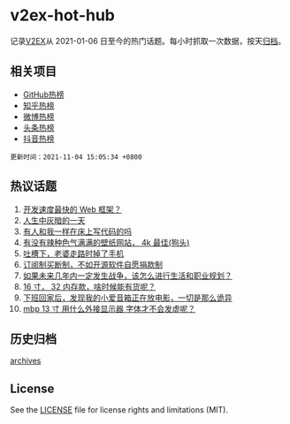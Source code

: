 # v2ex-hot-hub

 记录[V2EX](https://www.v2ex.com/)从 2021-01-06 日至今的热门话题。每小时抓取一次数据，按天[归档](archives)。
 
 ## 相关项目

- [GitHub热榜](https://github.com/snaildev/github-hot-hub)
- [知乎热榜](https://github.com/snaildev/zhihu-hot-hub)
- [微博热榜](https://github.com/snaildev/weibo-hot-hub)
- [头条热榜](https://github.com/snaildev/toutiao-hot-hub)
- [抖音热榜](https://github.com/snaildev/douyin-hot-hub)


 `更新时间：2021-11-04 15:05:34 +0800`

## 热议话题

1. [开发速度最快的 Web 框架？](https://www.v2ex.com/t/812812)
1. [人生中灰暗的一天](https://www.v2ex.com/t/812784)
1. [有人和我一样在床上写代码的吗](https://www.v2ex.com/t/812872)
1. [有没有辣种色气满满的壁纸网站， 4k 最佳(狗头)](https://www.v2ex.com/t/812914)
1. [吐槽下，老婆走路时掉了手机](https://www.v2ex.com/t/812853)
1. [订阅制买断制，不如开源软件自愿捐款制](https://www.v2ex.com/t/812823)
1. [如果未来几年内一定发生战争，该怎么进行生活和职业规划？](https://www.v2ex.com/t/812782)
1. [16 寸， 32 内存款，啥时候能有货呢？](https://www.v2ex.com/t/812920)
1. [下班回家后，发现我的小爱音箱正在放电影，一切是那么诡异](https://www.v2ex.com/t/812859)
1. [mbp 13 寸 用什么外接显示器 字体才不会发虚呢？](https://www.v2ex.com/t/812781)

## 历史归档

[archives](archives)

## License

See the [LICENSE](LICENSE) file for license rights and limitations (MIT).
